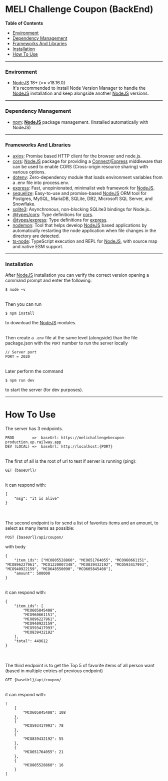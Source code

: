 # MELI Challenge Coupon (BackEnd)

**Table of Contents**
- [Environment](#environment)
- [Dependency Management](#dependency-management)
- [Frameworks And Libraries](#frameworks-and-libraries)
- [Installation](#installation)
- [How To Use](#how-to-use)


----------


### Environment
* [NodeJS](https://nodejs.org/) 18+ (>= v18.16.0)\
It's recommended to install Node Version Manager to handle the [NodeJS](https://nodejs.org/) installation and keep alongside another [NodeJS](https://nodejs.org/) versions.


----------


### Dependency Management
* [npm](https://www.npmjs.com/): **[NodeJS](https://nodejs.org/)** package management. (Installed automatically with NodeJS)


----------


### Frameworks And Libraries
* [axios](https://github.com/axios/axios): Promise based HTTP client for the browser and node.js.
* [cors](https://github.com/expressjs/cors): [NodeJS](https://nodejs.org/) package for providing a [Connect](https://github.com/senchalabs/connect)/[Express](https://www.npmjs.com/package/express) middleware that can be used to enable CORS (Cross-origin resource sharing) with various options.
* [dotenv](https://github.com/motdotla/dotenv): Zero-dependency module that loads environment variables from a .env file into process.env.
* [express](https://www.npmjs.com/package/express): Fast, unopinionated, minimalist web framework for [NodeJS](https://nodejs.org/).
* [sequelize](https://www.npmjs.com/package/sequelize): Easy-to-use and promise-based [NodeJS](https://nodejs.org/) ORM tool for Postgres, MySQL, MariaDB, SQLite, DB2, Microsoft SQL Server, and Snowflake.
* [sqlite3](https://www.npmjs.com/package/sqlite3): Asynchronous, non-blocking SQLite3 bindings for Node.js..
* [@types/cors](https://www.npmjs.com/package/@types/cors): Type definitions for [cors](https://github.com/expressjs/cors).
* [@types/express](https://www.npmjs.com/package/@types/express): Type definitions for [express](https://www.npmjs.com/package/express).
* [nodemon](https://www.npmjs.com/package/nodemon): Tool that helps develop [NodeJS](https://nodejs.org/) based applications by automatically restarting the node application when file changes in the directory are detected.
* [ts-node](https://www.npmjs.com/package/ts-node): TypeScript execution and REPL for [NodeJS](https://nodejs.org/), with source map and native ESM support.


----------


### Installation
After [NodeJS](https://nodejs.org/) installation you can verify the correct version opening a command prompt and enter the following:
```
$ node –v
```
\
Then you can run
```
$ npm install
```
to download the [NodeJS](https://nodejs.org/) modules.

\
Then create a `.env` file at the same level (alongside) than the file package.json with the `PORT` number to run the server locally
```
// Server port
PORT = 2020
```
\
Later perform the command
```
$ npm run dev
```
to start the server (for dev purposes).


----------


# How To Use
The server has 3 endpoints.
```
PROD        =>  baseUrl: https://melichallengebecupon-production.up.railway.app
DEV (LOCAL) =>  baseUrl: http://localhost:{PORT}
```
\
The first of all is the root of url to test if server is running (ping):
```
GET {baseUrl}/
```
\
it can respond with:
```
{
    "msg": "it is alive"
}
```
\
\
The second endpoint is for send a list of favorites items and an amount, to select as many items as possible:
```
POST {baseUrl}/api/coupon/
```
with body
```
{
    "item_ids": ["MCO805528860", "MCO651764055", "MCO960661151", "MCO896227961", "MCO1220007348", "MCO839432192", "MCO593417993", "MCO940922159", "MCO648550090", "MCO605845408"],
    "amount": 500000
}
```
\
it can respond with:
```
{
    "item_ids": [
        "MCO605845408",
        "MCO960661151",
        "MCO896227961",
        "MCO940922159",
        "MCO593417993",
        "MCO839432192"
    ],
    "total": 449612
}
```
\
\
The third endpoint is to get the Top 5 of favorite items of all person want (based in multiple entries of previous endpoint)
```
GET {baseUrl}/api/coupon/
```

\
it can respond with:
```
[
    {
        "MCO605845408": 108
    },
    {
        "MCO593417993": 78
    },
    {
        "MCO839432192": 55
    },
    {
        "MCO651764055": 21
    },
    {
        "MCO805528860": 16
    }
]
```